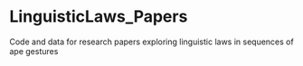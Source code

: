 # LinguisticLaws_Papers
Code and data for research papers exploring linguistic laws in sequences of ape gestures
